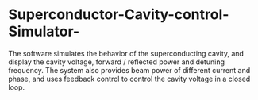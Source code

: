 # Superconductor-Cavity-control-Simulator-
The software simulates the behavior of the superconducting cavity, and display the cavity voltage, forward / reflected power and detuning frequency. The system also provides beam power of different current and phase, and uses feedback control to control the cavity voltage in a closed loop.
